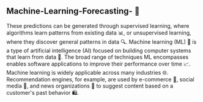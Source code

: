 ## Machine-Learning-Forecasting- 🎯

These predictions can be generated through supervised learning, where algorithms learn patterns from existing data 📊, or unsupervised learning, where they discover general 
patterns in data 🔍. Machine learning (ML) 🤖 is a type of artificial intelligence (AI) focused on building computer systems that learn from data 🧠. The broad range of 
techniques ML encompasses enables software applications to improve their performance over time 📈. Machine learning is widely applicable across many industries 🌐. 
Recommendation engines, for example, are used by e-commerce 🛒, social media 📱, and news organizations 📰 to suggest content based on a customer's past behavior 🛍️.   

